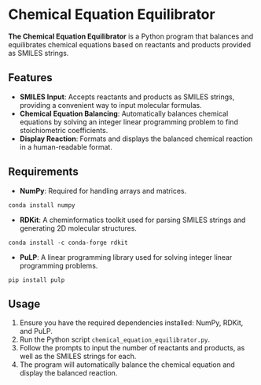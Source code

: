 # Chemical Equation Equilibrator

**The Chemical Equation Equilibrator** is a Python program that balances and equilibrates chemical equations based on reactants and products provided as SMILES strings.

## Features

- **SMILES Input**: Accepts reactants and products as SMILES strings, providing a convenient way to input molecular formulas.
- **Chemical Equation Balancing**: Automatically balances chemical equations by solving an integer linear programming problem to find stoichiometric coefficients.
- **Display Reaction**: Formats and displays the balanced chemical reaction in a human-readable format.

## Requirements

- **NumPy**: Required for handling arrays and matrices.
```
conda install numpy
```

- **RDKit**: A cheminformatics toolkit used for parsing SMILES strings and generating 2D molecular structures.
```
conda install -c conda-forge rdkit
```

- **PuLP**: A linear programming library used for solving integer linear programming problems.
```
pip install pulp
```

## Usage

1. Ensure you have the required dependencies installed: NumPy, RDKit, and PuLP.
2. Run the Python script `chemical_equation_equilibrator.py`.
3. Follow the prompts to input the number of reactants and products, as well as the SMILES strings for each.
4. The program will automatically balance the chemical equation and display the balanced reaction.

